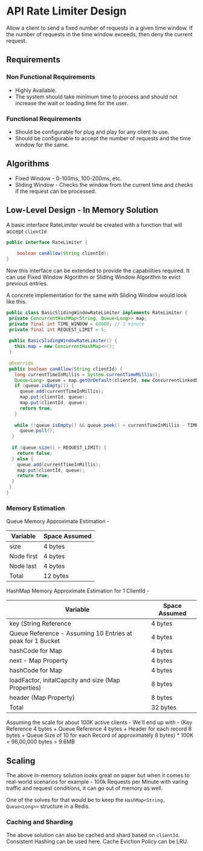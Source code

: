 

# API Rate Limiter Design

Allow a client to send a fixed number of requests in a given time window. If the number of requests in the time window exceeds, then deny the current request.

## Requirements

### Non Functional Requirements

- Highly Available. 
- The system should take minimum time to process and should not increase the wait or loading time for the user.  

### Functional Requirements
- Should be configurable for plug and play for any client to use.
- Should be configurable to accept the number of requests and the time window for the same. 

  

## Algorithms 
- Fixed Window - 0-100ms, 100-200ms, etc. 
- Sliding Window - Checks the window from the current time and checks if the request can be processed.   


## Low-Level Design - In Memory Solution

  A basic interface RateLimiter would be created with a function that will accept `clientId`

```java
public interface RateLimiter {  
  
    boolean canAllow(String clientId);  
}
```

Now this interface can be extended to provide the capabilities required. It can use Fixed Window Algorithm or Sliding Window Algorithm to evict previous entries.

A concrete implementation for the same with Sliding Window would look like this. 
```java
public class BasicSlidingWindowRateLimiter implements RateLimiter {  
 private ConcurrentHashMap<String, Queue<Long>> map;  
 private final int TIME_WINDOW = 60000; // 1 minute  
 private final int REQUEST_LIMIT = 5;  
  
 public BasicSlidingWindowRateLimiter() {  
   this.map = new ConcurrentHashMap<>();  
 }  
  
 @Override  
 public boolean canAllow(String clientId) {  
   long currentTimeInMillis = System.currentTimeMillis();  
   Queue<Long> queue = map.getOrDefault(clientId, new ConcurrentLinkedDeque<>());  
   if (queue.isEmpty()) {  
     queue.add(currentTimeInMillis);  
     map.put(clientId, queue);  
     map.put(clientId, queue);  
     return true;
   }  
  
   while (!queue.isEmpty() && queue.peek() < currentTimeInMillis - TIME_WINDOW) {  
     queue.poll();  
  }  
  
  if (queue.size() > REQUEST_LIMIT) {  
    return false;  
  } else {  
    queue.add(currentTimeInMillis);  
    map.put(clientId, queue);  
    return true;  
  }  
 }
}
```

### Memory Estimation 
Queue Memory Approximate Estimation - 

| Variable | Space Assumed  |
| --- | ----------- |
| size | 4 bytes |
| Node first | 4 bytes |
| Node last | 4 bytes |
| Total | 12 bytes |

HashMap Memory Approximate Estimation for 1 ClientId - 

| Variable | Space Assumed  |
| --- | ----------- |
| key (String Reference | 4 bytes |
| Queue Reference - Assuming 10 Entries at peak for 1 Bucket | 4 bytes |
| hashCode for Map | 4 bytes |
| next - Map Property | 4 bytes 
| hashCode for Map | 4 bytes |
| loadFactor, initalCapcity and size (Map Properties) | 8 bytes |
| header (Map Property) | 8 bytes |
| Total | 32 bytes |

Assuming the scale for about 100K active clients - 
We'll end up with - 
(Key Reference 4 bytes + Queue Reference 4 bytes + Header for each record 8 bytes + Queue Size of 10 for each Record of approximately 8 bytes) * 100K = 96,00,000 bytes = 9.6MB



## Scaling 
The above in-memory solution looks great on paper but when it comes to real-world scenarios for example - 100k Requests per Minute with varing traffic and request conditions, it can go out of memory as well. 

One of the solves for that would be to keep the `HashMap<String, Queue<Long>>` structure in a Redis. 

### Caching and Sharding 
  The above solution can also be cached and shard based on `clientId`. Consistent Hashing can be used here. Cache Eviction Policy can be LRU. 

